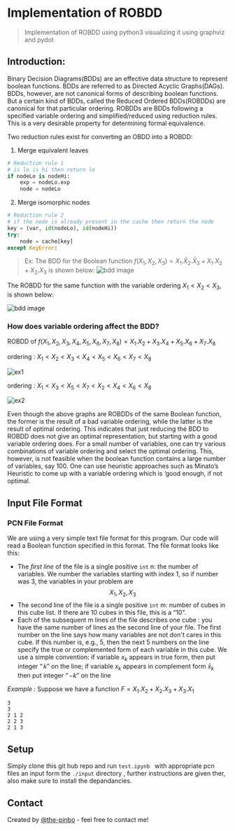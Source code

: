 # Implementation of ROBDD

> Implementation of ROBDD using python3 visualizing it using graphviz and pydot

## Introduction:

Binary Decision Diagrams(BDDs) are an effective data structure to represent boolean functions. BDDs are referred to as Directed Acyclic Graphs(DAGs). BDDs, however, are not canonical forms of describing boolean functions. But a certain kind of BDDs, called the Reduced Ordered BDDs(ROBDDs) are canonical for that particular ordering. ROBDDs are BDDs following a specified variable ordering and simplified/reduced using reduction rules. This is a very desirable property for determining formal equivalence.

Two reduction rules exist for converting an OBDD into a ROBDD:

1.  Merge equivalent leaves

```python
# Reduction rule 1
# is lo is hi then return lo
if nodeLo is nodeHi:
	exp = nodeLo.exp
	node = nodeLo
```

2.  Merge isomorphic nodes

```python
# Reduction rule 2
# if the node is already present in the cache then return the node
key = (var, id(nodeLo), id(nodeHi))
try:
    node = cache[key]
except KeyError:
```

> Ex: The BDD for the Boolean function $f(X_1,X_2,X_3)= X_1 . \bar X_2 . \bar X_3+ X_1.X_2 + X_2.X_3$ is shown below:
> ![bdd image]()

The ROBDD for the same function with the variable ordering $X_1<X_2<X_3$, is shown below:

![bdd image](https://upload.wikimedia.org/wikipedia/commons/1/14/BDD_simple.svg)

### How does variable ordering affect the BDD?

ROBDD of $f(X_1,X_2,X_3,X_4,X_5,X_6,X_7,X_8) = X_1.X_2 + X_3.X_4 + X_5.X_6 + X_7.X_8$

ordering : $X_1<X_2<X_3<X_4<X_5<X_6<X_7<X_8$

![ex1](https://upload.wikimedia.org/wikipedia/commons/4/4b/BDD_Variable_Ordering_Good.svg)

ordering : $X_1<X_3<X_5<X_7<X_2<X_4<X_6<X_8$

![ex2](https://upload.wikimedia.org/wikipedia/commons/2/28/BDD_Variable_Ordering_Bad.svg)

Even though the above graphs are ROBDDs of the same Boolean function, the former is the result of a bad variable ordering, while the latter is the result of optimal ordering. This indicates that just reducing the BDD to ROBDD does not give an optimal representation, but starting with a good variable ordering does. For a small number of variables, one can try various combinations of variable ordering and select the optimal ordering. This, however, is not feasible when the boolean function contains a large number of variables, say 100. One can use heuristic approaches such as Minato’s Heuristic to come up with a variable ordering which is ‘good enough, if not optimal.

## Input File Format

### PCN File Format

We are using a very simple text file format for this program. Our code will read a Boolean function specified in this format. The file format looks like this:

- The _first line_ of the file is a single positive `int` n: the number of variables. We number the variables starting with index 1, so if number was 3, the variables in your problem are $$X_1, X_2, X_3$$
- The second line of the file is a single positive `int` m: number of cubes in this cube list. If there are 10 cubes in this file, this is a “10”.
- Each of the subsequent m lines of the file describes one cube : you have the same number of lines as the second line of your file. The first number on the line says how many variables are not don't cares in this cube. If this number is, e.g., 5, then the next 5 numbers on the line specify the true or complemented form of each variable in this cube. We use a simple convention: if variable $x_k$ appears in true form, then put integer $“k”$ on the line; if variable $x_k$ appears in complement form $\bar x_k$ then put integer $“-k”$ on the line

_Example :_
Suppose we have a function $F = X_1.X_2 + X_2.X_3 + X_3.X_1$

```
3
3
2 1 2
2 2 3
2 1 3
```

## Setup

Simply clone this git hub repo and run `test.ipynb ` with appropriate pcn files an input form the `./input` directory , further instructions are given ther, also make sure to install the depandancies.

## Contact

Created by [@the-pinbo](https://github.com/the-pinbo) - feel free to contact me!
